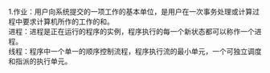 1.作业：用户向系统提交的一项工作的基本单位，是用户在一次事务处理或计算过程中要求计算机所作的工作的和。    
  进程：进程是正在运行的程序的实例，程序执行的每一个新状态都可以称作一个进程。    
  线程：程序中一个单一的顺序控制流程，程序执行流的最小单元，一个可独立调度和指派的执行单元。    

